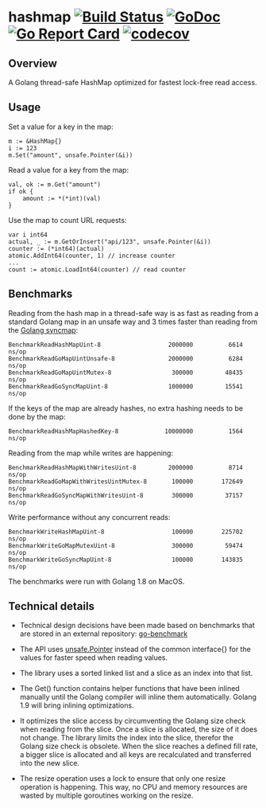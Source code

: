 # hashmap [![Build Status](https://travis-ci.org/cornelk/hashmap.svg?branch=master)](https://travis-ci.org/cornelk/hashmap) [![GoDoc](https://godoc.org/github.com/cornelk/hashmap?status.svg)](https://godoc.org/github.com/cornelk/hashmap) [![Go Report Card](https://goreportcard.com/badge/cornelk/hashmap)](https://goreportcard.com/report/github.com/cornelk/hashmap) [![codecov](https://codecov.io/gh/cornelk/hashmap/branch/master/graph/badge.svg)](https://codecov.io/gh/cornelk/hashmap)

## Overview

A Golang thread-safe HashMap optimized for fastest lock-free read access.

## Usage

Set a value for a key in the map:

```
m := &HashMap{}
i := 123
m.Set("amount", unsafe.Pointer(&i))
```

Read a value for a key from the map:
```
val, ok := m.Get("amount")
if ok {
    amount := *(*int)(val)
}
```

Use the map to count URL requests:
```
var i int64
actual, _ := m.GetOrInsert("api/123", unsafe.Pointer(&i))
counter := (*int64)(actual)
atomic.AddInt64(counter, 1) // increase counter
...
count := atomic.LoadInt64(counter) // read counter
```

## Benchmarks

Reading from the hash map in a thread-safe way is as fast as reading from a standard Golang map in an unsafe way and 3 times faster than reading from the [Golang syncmap](https://github.com/golang/sync/tree/master/syncmap):

```
BenchmarkReadHashMapUint-8                	 2000000	      6614 ns/op
BenchmarkReadGoMapUintUnsafe-8            	 2000000	      6284 ns/op
BenchmarkReadGoMapUintMutex-8             	  300000	     48435 ns/op
BenchmarkReadGoSyncMapUint-8              	 1000000	     15541 ns/op
```

If the keys of the map are already hashes, no extra hashing needs to be done by the map:

```
BenchmarkReadHashMapHashedKey-8           	10000000	      1564 ns/op
```

Reading from the map while writes are happening:
```
BenchmarkReadHashMapWithWritesUint-8      	 2000000	      8714 ns/op
BenchmarkReadGoMapWithWritesUintMutex-8   	  100000	    172649 ns/op
BenchmarkReadGoSyncMapWithWritesUint-8    	  300000	     37157 ns/op
```

Write performance without any concurrent reads:

```
BenchmarkWriteHashMapUint-8               	  100000	    225702 ns/op
BenchmarkWriteGoMapMutexUint-8            	  300000	     59474 ns/op
BenchmarkWriteGoSyncMapUint-8             	  100000	    143835 ns/op
```

The benchmarks were run with Golang 1.8 on MacOS.

## Technical details

* Technical design decisions have been made based on benchmarks that are stored in an external repository: [go-benchmark](https://github.com/cornelk/go-benchmark)

* The API uses [unsafe.Pointer](https://golang.org/pkg/unsafe/#Pointer) instead of the common interface{} for the values for faster speed when reading values.

* The library uses a sorted linked list and a slice as an index into that list.

* The Get() function contains helper functions that have been inlined manually until the Golang compiler will inline them automatically. Golang 1.9 will bring inlining optimizations.

* It optimizes the slice access by circumventing the Golang size check when reading from the slice. Once a slice is allocated, the size of it does not change.
  The library limits the index into the slice, therefor the Golang size check is obsolete. When the slice reaches a defined fill rate, a bigger slice is allocated
and all keys are recalculated and transferred into the new slice.

* The resize operation uses a lock to ensure that only one resize operation is happening. This way, no CPU and memory resources are wasted by multiple goroutines working on the resize.
